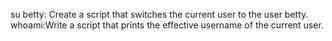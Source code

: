 su betty: Create a script that switches the current user to the user betty.
whoami:Write a script that prints the effective username of the current user.
